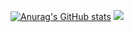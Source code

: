 [![Anurag's GitHub stats](https://github-readme-stats.vercel.app/api?username=resul4bdul&show_icons=true&theme=radical)](https://github.com/anuraghazra/github-readme-stats)
![](https://komarev.com/ghpvc/?username=resul4bdul&color=blueviolet)
